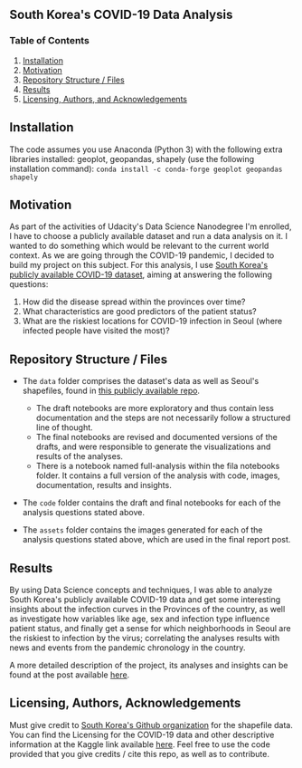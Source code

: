 ## South Korea's COVID-19 Data Analysis

### Table of Contents

1. [Installation](#installation)
2. [Motivation](#motivation)
3. [Repository Structure / Files](#files)
4. [Results](#results)
5. [Licensing, Authors, and Acknowledgements](#licensing)

## Installation <a name="installation"></a>

The code assumes you use Anaconda (Python 3) with the following extra libraries installed: geoplot, geopandas, shapely (use the following installation command): `conda install -c conda-forge geoplot geopandas shapely`

## Motivation<a name="motivation"></a>

As part of the activities of Udacity's Data Science Nanodegree I'm enrolled, I have to choose a publicly available dataset and run a data analysis on it. I wanted to do something which would be relevant to the current world context. As we are going through the COVID-19 pandemic, I decided to build my project on this subject. For this analysis, I use [South Korea's publicly available COVID-19 dataset](https://www.kaggle.com/kimjihoo/coronavirusdataset), aiming at answering the following questions:

1. How did the disease spread within the provinces over time?
2. What characteristics are good predictors of the patient status?
3. What are the riskiest locations for COVID-19 infection in Seoul (where infected people have visited the most)?

## Repository Structure / Files <a name="files"></a>

- The `data` folder comprises the dataset's data as well as Seoul's shapefiles, found in [this publicly available repo](https://github.com/southkorea/seoul-maps). 

  * The draft notebooks are more exploratory and thus contain less documentation and the steps are not necessarily follow a structured line of thought.
  * The final notebooks are revised and documented versions of the drafts, and were responsible to generate the visualizations and results of the analyses.
  * There is a notebook named full-analysis within the fila notebooks folder. It contains a full version of the analysis with code, images, documentation, results and insights.
- The `code` folder contains the draft and final notebooks for each of the analysis questions stated above. 
- The `assets` folder contains the images generated for each of the analysis questions stated above, which are used in the final report post.

## Results<a name="results"></a>

By using Data Science concepts and techniques, I was able to analyze South Korea's publicly available COVID-19 data and get some interesting insights about the infection curves in the Provinces of the country, as well as investigate how variables like age, sex and infection type influence patient status, and finally get a sense for which neighborhoods in Seoul are the riskiest to infection by the virus; correlating the analyses results with news and events from the pandemic chronology in the country.

A more detailed description of the project, its analyses and insights can be found at the post available [here](https://medium.com/@tarcisocomp/stop-relying-on-your-gut-and-go-data-driven-insights-from-south-koreas-covid-19-data-929204190a1b).

## Licensing, Authors, Acknowledgements<a name="licensing"></a>

Must give credit to [South Korea's Github organization](https://github.com/southkorea) for the shapefile data. You can find the Licensing for the COVID-19 data and other descriptive information at the Kaggle link available [here](https://www.kaggle.com/kimjihoo/coronavirusdataset). Feel free to use the code provided that you give credits / cite this repo, as well as to contribute.
